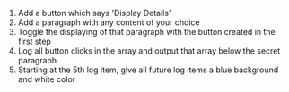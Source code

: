 1. Add a button which says 'Display Details'
2. Add a paragraph with any content of your choice 
3. Toggle the displaying of that paragraph with the button created in the first step
4. Log all button clicks in the array and output that array below the secret paragraph
5. Starting at the 5th log item, give all future log items a blue background and white color 
